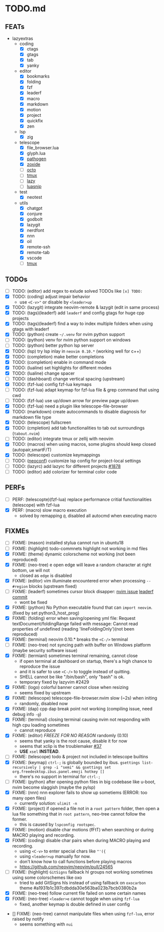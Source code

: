 # TODO.md

## FEATs

- lazyextras
  - coding
    - [x] ctags
    - [x] gtags
    - [x] tab
    - [x] yanky
  - editor
    - [x] bookmarks
    - [x] folding
    - [x] fzf
    - [x] leaderf
    - [x] macro
    - [x] markdown
    - [x] motion
    - [x] project
    - [x] quickfix
    - [x] zen
  - lsp
    - [x] zig
  - telescope
    - [x] file_browser.lua
    - [x] glyph.lua
    - [x] [pathogen](https://github.com/brookhong/telescope-pathogen.nvim)
    - [x] [zoxide](https://github.com/nvim-telescope/telescope-z.nvim.git)
    - [ ] [octo](https://github.com/pwntester/octo.nvim)
    - [ ] [tmux](https://github.com/camgraff/telescope-tmux.nvim)
    - [ ] [lazy](https://github.com/tsakirist/telescope-lazy.nvim)
    - [ ] [luasnip](https://github.com/benfowler/telescope-luasnip.nvim)
  - test
    - [x] neotest
  - utils
    - [x] chatgpt
    - [x] conjure
    - [x] godbolt
    - [x] lazygit
    - [x] nerdfont
    - [x] nnn
    - [x] oil
    - [x] remote-ssh
    - [x] remote-tab
    - [x] vscode
    - [ ] [tmux](https://github.com/aserowy/tmux.nvim)

## TODOs

- [ ] TODO: (editor) add regex to exlude solved TODOs like `[x] TODO:`
- [x] TODO: (coding) adjust impair behavior
  - use `<C-v>"` or disable by `<leader>up`
- [x] TODO: (lazygit) integrate neovim-remote & lazygit (edit in same process)
- [x] TODO: (tags)(leaderf) add `leaderf` and config gtags for huge cpp projects
- [x] TODO: (tags)(leaderf) find a way to index multiple folders when using gtags with leaderf
- [x] TODO: (python) create `~/.venv` for nvim python support
- [ ] TODO: (python) venv for nvim python support on windows
- [ ] TODO: (python) better python lsp server
- [x] TODO: (lsp) try lsp inlay in `neovim 0.10.*` (working well for c++)
- [x] TODO: (completion) make better completions
- [x] TODO: (completion) enable in command mode
- [x] TODO: (lualine) set highlights for different modes
- [x] TODO: (lualine) change spacer
- [ ] TODO: (dashboard) change vertical spacing (upstream)
- [x] TODO: (fzf-lua) config fzf-lua keymaps
- [ ] TODO: (fzf-lua) adapt keymap for fzf-lua file & grep command that using cwd
- [ ] TODO: (fzf-lua) use up/down arrow for preview page up/down
- [x] TODO: (fzf-lua) need a plugin like telescope-file-browser
- [x] TODO: (markdown) create autocommands to disable diagnosis for markdown file type
- [x] TODO: (telescope) fullscreen
- [x] TODO: (cmpletion) add tab functionalities to tab out surroundings (`tabout.nvim`)
- [ ] TODO: (editor) integrate tmux or zellij with neovim
- [x] TODO: (macros) when using macros, some plugins should keep closed (autopair,smartF/T)
- [x] TODO: (telescope) customize keymappings
- [ ] TODO: ([neoconf](https://github.com/folke/neoconf.nvim)) customize lsp config for project-local settings
- [ ] TODO: (lazyrc) add lazyrc for different projects [#1878](https://github.com/LazyVim/LazyVim/discussions/1878)
- [ ] TODO: (editor) add colorizer for terminal color code

## PERFs

- [ ] PERF: (telescopte)(fzf-lua) replace performance critial functionalities (telescope) with fzf-lua
- [x] PERF: (macro) slow macro execution
  - solved by remapping `@`, disabled all autocmd when executing macro

## FIXMEs

- [ ] FIXME: (mason) installed stylua cannot run in ubuntu18
- [ ] FIXME: (highlight) todo-commnets highlight not working in md files
- [x] FIXME: (theme) dynamic colorscheme not working (not been reproduced)
- [x] FIXME: (neo-tree) <leader>e open edge will leave a random character at right bottom, <leader>ue will not
  - closed as `edge` is disabled
- [x] FIXME: (editor) vim illuminate encountered error when processing `-- #region` blocks (upstream fixed)
- [ ] FIXME: (leaderf) sometimes cursor block disapper: [nvim issue](https://github.com/neovim/neovim/issues/21018) [leaderf commit](https://github.com/Yggdroot/LeaderF/commit/998a06e48d755ab84845735a6720a0ef3a43f937)
  - wont be fixed
- [x] FIXME: (python) No Python executable found that can `import neovim`. (fixed by set python3_host_prog)
- [x] FIXME: (folding) error when saving/opening yml file: Request textDocument/foldingRange failed with message: Cannot read properties of undefined (reading 'lineFoldingOnly')(not been reproduced)
- [x] FIXME: (terminal) neovim 0.10.\* breaks the `<C-/>` terminal
- [ ] FIXME: (neo-tree) not syncing path with buffer on Windows platform (maybe security software issue)
- [x] FIXME: (termianl) sometimes terminal remaining, cannot close
  - if open terminal at dashboard on startup, there's a high chance to reproduce the issue
  - and it is safer to use `<C-/>` to toggle instead of quitting.
  - SHELL cannot be like "/bin/bash", only "bash" is ok.
  - temporary fixed by lazyvim #2429
- [x] FIXME: (logo) colorful banner cannot close when resizing
  - seems fixed by upstream
- [x] FIXME: (telescope) telescope-file-browser.nvim slow (~2s) when initing
  - randomly, disabled now
- [x] FIXME: (dap) cpp dap break point not working (compiling issue, need debug info `-g`)
- [x] FIXME: (terminal) closing terminal causing nvim not responding with high cpu loading sometimes
  - cannot reproduce
- [x] FIXME: (editor) _FREEZE FOR NO REASON_ randomly (0.10)
  - seems that yanky is the root cause, disable it for now
  - seems that xclip is the troublemaker [#37](https://github.com/gbprod/yanky.nvim/issues/37)
  - **USE** `xsel` **INSTEAD**.
- [ ] FIXME: (telescope) todo & project not included in telescope builtins
- [x] FIXME: (keymap) `ctrl-;` is globally bounded by ibus. `gsettings list-recursively | grep -i "semi" && gsettings set org.freedesktop.ibus.panel.emoji hotkey []`
  - there's no support in terminal for `ctrl-;`
- [ ] FIXME: (python) after opening python files in big codebase like u-boot, nvim become slaggish (maybe the pylsp)
- [x] FIXME: (nnn) nnn explorer fails to show up sometiems (ERROR: too many open files)
  - currently solution: `ulimit -n `
- [x] FIXME: (project) if opened a file not in a `root pattern` folder, then open a lua file something that in `root pattern`, neo-tree cannot follow the former.
  - this is caused by `lspconfig rootspec`.
- [x] FIXME: (motion) disable char motions (fFtT) when searching or during MACRO playing and recording.
- [x] FIXME: (coding) disable char pairs when during MACRO playing and recording.
  - using `<C-v>` to enter special chars like `"'({`
  - using `<leader>up` manually for now.
  - don't know how to call functions before playing macros
  - https://github.com/neovim/neovim/pull/24565
- [ ] FIXME: (highlight) `GitSigns` fallback hl groups not working sometimes using some colorschemes like oxo
  - tried to add GitSigns hls instead of using fallback on `oxocarbon` theme #a1931b1c397cdbdda30e563ba023b7bcb0380b2a
- [x] FIXME: (neo-tree) follow current file failed on some certain names
- [x] FIXME: (neo-tree) `<leader>e` cannot toggle when using `fzf-lua`
  - fixed, another keymap is double defined in user config
- [] FIXME: (neo-tree) cannot manipulate files when using `fzf-lua`, error raised by notify
  - seems something with `nui`

